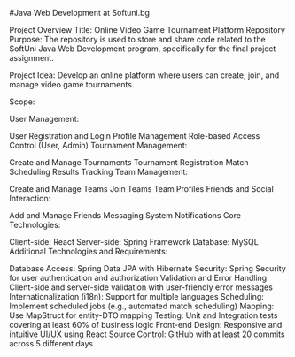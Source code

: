 #Java Web Development at Softuni.bg

Project Overview
Title: Online Video Game Tournament Platform
Repository Purpose:
The repository is used to store and share code related to the SoftUni Java Web Development program, specifically for the final project assignment.

Project Idea:
Develop an online platform where users can create, join, and manage video game tournaments.

Scope:

User Management:

User Registration and Login
Profile Management
Role-based Access Control (User, Admin)
Tournament Management:

Create and Manage Tournaments
Tournament Registration
Match Scheduling
Results Tracking
Team Management:

Create and Manage Teams
Join Teams
Team Profiles
Friends and Social Interaction:

Add and Manage Friends
Messaging System
Notifications
Core Technologies:

Client-side: React
Server-side: Spring Framework
Database: MySQL
Additional Technologies and Requirements:

Database Access: Spring Data JPA with Hibernate
Security: Spring Security for user authentication and authorization
Validation and Error Handling: Client-side and server-side validation with user-friendly error messages
Internationalization (i18n): Support for multiple languages
Scheduling: Implement scheduled jobs (e.g., automated match scheduling)
Mapping: Use MapStruct for entity-DTO mapping
Testing: Unit and Integration tests covering at least 60% of business logic
Front-end Design: Responsive and intuitive UI/UX using React
Source Control: GitHub with at least 20 commits across 5 different days
